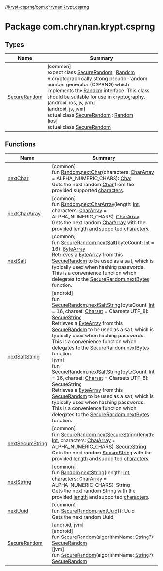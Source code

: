 //[krypt-csprng](../../index.md)/[com.chrynan.krypt.csprng](index.md)

# Package com.chrynan.krypt.csprng

## Types

| Name | Summary |
|---|---|
| [SecureRandom](-secure-random/index.md) | [common]<br>expect class [SecureRandom](-secure-random/index.md) : [Random](https://kotlinlang.org/api/latest/jvm/stdlib/kotlin.random/-random/index.html)<br>A cryptographically strong pseudo-random number generator (CSPRNG) which implements the [Random](https://kotlinlang.org/api/latest/jvm/stdlib/kotlin.random/-random/index.html) interface. This class should be suitable for use in cryptography.<br>[android, ios, js, jvm]<br>[android, js, jvm]<br>actual class [SecureRandom](-secure-random/index.md) : [Random](https://kotlinlang.org/api/latest/jvm/stdlib/kotlin.random/-random/index.html)<br>[ios]<br>actual class [SecureRandom](-secure-random/index.md) |

## Functions

| Name | Summary |
|---|---|
| [nextChar](next-char.md) | [common]<br>fun [Random](https://kotlinlang.org/api/latest/jvm/stdlib/kotlin.random/-random/index.html).[nextChar](next-char.md)(characters: [CharArray](https://kotlinlang.org/api/latest/jvm/stdlib/kotlin/-char-array/index.html) = ALPHA_NUMERIC_CHARS): [Char](https://kotlinlang.org/api/latest/jvm/stdlib/kotlin/-char/index.html)<br>Gets the next random [Char](https://kotlinlang.org/api/latest/jvm/stdlib/kotlin/-char/index.html) from the provided supported [characters](next-char.md). |
| [nextCharArray](next-char-array.md) | [common]<br>fun [Random](https://kotlinlang.org/api/latest/jvm/stdlib/kotlin.random/-random/index.html).[nextCharArray](next-char-array.md)(length: [Int](https://kotlinlang.org/api/latest/jvm/stdlib/kotlin/-int/index.html), characters: [CharArray](https://kotlinlang.org/api/latest/jvm/stdlib/kotlin/-char-array/index.html) = ALPHA_NUMERIC_CHARS): [CharArray](https://kotlinlang.org/api/latest/jvm/stdlib/kotlin/-char-array/index.html)<br>Gets the next random [CharArray](https://kotlinlang.org/api/latest/jvm/stdlib/kotlin/-char-array/index.html) with the provided [length](next-char-array.md) and supported [characters](next-char-array.md). |
| [nextSalt](next-salt.md) | [common]<br>fun [SecureRandom](-secure-random/index.md).[nextSalt](next-salt.md)(byteCount: [Int](https://kotlinlang.org/api/latest/jvm/stdlib/kotlin/-int/index.html) = 16): [ByteArray](https://kotlinlang.org/api/latest/jvm/stdlib/kotlin/-byte-array/index.html)<br>Retrieves a [ByteArray](https://kotlinlang.org/api/latest/jvm/stdlib/kotlin/-byte-array/index.html) from this [SecureRandom](-secure-random/index.md) to be used as a salt, which is typically used when hashing passwords. This is a convenience function which delegates to the [SecureRandom.nextBytes](-secure-random/index.md#522760022%2FFunctions%2F-1023948260) function. |
| [nextSaltString](../../../krypt-csprng/krypt-csprng/com.chrynan.krypt.csprng/[jvm]next-salt-string.md) | [android]<br>fun [SecureRandom](-secure-random/index.md).[nextSaltString]([android]next-salt-string.md)(byteCount: [Int](https://kotlinlang.org/api/latest/jvm/stdlib/kotlin/-int/index.html) = 16, charset: [Charset](https://developer.android.com/reference/kotlin/java/nio/charset/Charset.html) = Charsets.UTF_8): [SecureString](../../../krypt-core/krypt-core/com.chrynan.krypt.core/-secure-string/index.md)<br>Retrieves a [ByteArray](https://kotlinlang.org/api/latest/jvm/stdlib/kotlin/-byte-array/index.html) from this [SecureRandom](-secure-random/index.md) to be used as a salt, which is typically used when hashing passwords. This is a convenience function which delegates to the [SecureRandom.nextBytes](-secure-random/[android]next-bytes.md) function.<br>[jvm]<br>fun [SecureRandom](-secure-random/index.md).[nextSaltString]([jvm]next-salt-string.md)(byteCount: [Int](https://kotlinlang.org/api/latest/jvm/stdlib/kotlin/-int/index.html) = 16, charset: [Charset](https://developer.android.com/reference/kotlin/java/nio/charset/Charset.html) = Charsets.UTF_8): [SecureString](../../../krypt-core/krypt-core/com.chrynan.krypt.core/-secure-string/index.md)<br>Retrieves a [ByteArray](https://kotlinlang.org/api/latest/jvm/stdlib/kotlin/-byte-array/index.html) from this [SecureRandom](-secure-random/index.md) to be used as a salt, which is typically used when hashing passwords. This is a convenience function which delegates to the [SecureRandom.nextBytes](-secure-random/[jvm]next-bytes.md) function. |
| [nextSecureString](next-secure-string.md) | [common]<br>fun [SecureRandom](-secure-random/index.md).[nextSecureString](next-secure-string.md)(length: [Int](https://kotlinlang.org/api/latest/jvm/stdlib/kotlin/-int/index.html), characters: [CharArray](https://kotlinlang.org/api/latest/jvm/stdlib/kotlin/-char-array/index.html) = ALPHA_NUMERIC_CHARS): [SecureString](../../../krypt-core/krypt-core/com.chrynan.krypt.core/-secure-string/index.md)<br>Gets the next random [SecureString](../../../krypt-core/krypt-core/com.chrynan.krypt.core/-secure-string/index.md) with the provided [length](next-secure-string.md) and supported [characters](next-secure-string.md). |
| [nextString](next-string.md) | [common]<br>fun [Random](https://kotlinlang.org/api/latest/jvm/stdlib/kotlin.random/-random/index.html).[nextString](next-string.md)(length: [Int](https://kotlinlang.org/api/latest/jvm/stdlib/kotlin/-int/index.html), characters: [CharArray](https://kotlinlang.org/api/latest/jvm/stdlib/kotlin/-char-array/index.html) = ALPHA_NUMERIC_CHARS): [String](https://kotlinlang.org/api/latest/jvm/stdlib/kotlin/-string/index.html)<br>Gets the next random [String](https://kotlinlang.org/api/latest/jvm/stdlib/kotlin/-string/index.html) with the provided [length](next-string.md) and supported [characters](next-string.md). |
| [nextUuid](next-uuid.md) | [common]<br>fun [SecureRandom](-secure-random/index.md).[nextUuid](next-uuid.md)(): Uuid<br>Gets the next random Uuid. |
| [SecureRandom](../../../krypt-csprng/krypt-csprng/com.chrynan.krypt.csprng/[jvm]-secure-random.md) | [android, jvm]<br>[android]<br>fun [SecureRandom]([android]-secure-random.md)(algorithmName: [String](https://kotlinlang.org/api/latest/jvm/stdlib/kotlin/-string/index.html)?): [SecureRandom](-secure-random/index.md)<br>[jvm]<br>fun [SecureRandom]([jvm]-secure-random.md)(algorithmName: [String](https://kotlinlang.org/api/latest/jvm/stdlib/kotlin/-string/index.html)?): [SecureRandom](-secure-random/index.md) |
